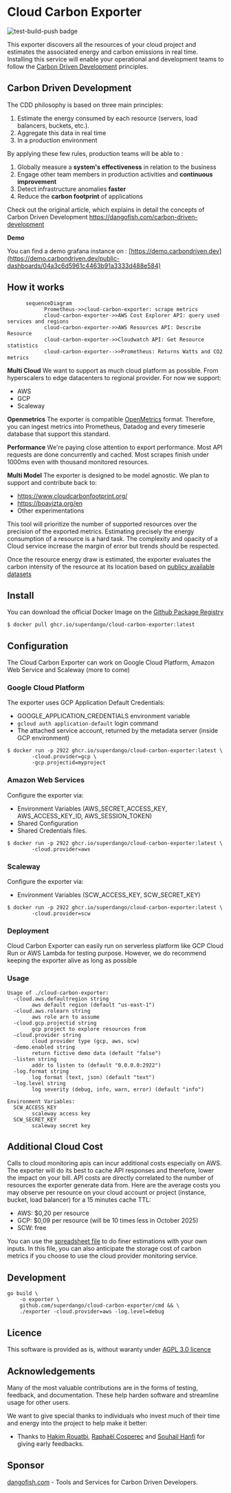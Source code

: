 # Cloud Carbon Exporter

![test-build-push badge](https://github.com/superdango/cloud-carbon-exporter/actions/workflows/test-build-push.yaml/badge.svg)

This exporter discovers all the resources of your cloud project and estimates the associated energy and carbon emissions in real time. Installing this service will enable your operational and development teams to follow the [Carbon Driven Development](#) principles.

## Carbon Driven Development

The CDD philosophy is based on three main principles:

1. Estimate the energy consumed by each resource (servers, load balancers, buckets, etc.).
2. Aggregate this data in real time
3. In a production environment

By applying these few rules, production teams will be able to :

1. Globally measure a **system's effectiveness** in relation to the business
2. Engage other team members in production activities and **continuous improvement**
3. Detect infrastructure anomalies **faster**
4. Reduce the **carbon footprint** of applications

Check out the original article, which explains in detail the concepts of Carbon Driven Development
https://dangofish.com/carbon-driven-development

**Demo**

You can find a demo grafana instance on : [https://demo.carbondriven.dev](https://demo.carbondriven.dev/public-dashboards/04a3c6d5961c4463b91a3333d488e584)

## How it works

```mermaid
      sequenceDiagram
            Prometheus->>cloud-carbon-exporter: scrape metrics
            cloud-carbon-exporter->>AWS Cost Explorer API: query used services and regions
            cloud-carbon-exporter->>AWS Resources API: Describe Resource
            cloud-carbon-exporter->>Cloudwatch API: Get Resource statistics
            cloud-carbon-exporter-->>Prometheus: Returns Watts and CO2 metrics
```
**Multi Cloud**
We want to support as much cloud platform as possible. From hyperscalers to edge datacenters to regional provider. For now we support:
* AWS
* GCP
* Scaleway

**Openmetrics**
The exporter is compatible [OpenMetrics](https://prometheus.io/docs/specs/om/open_metrics_spec/) format. Therefore, you can ingest metrics into Prometheus, Datadog and every timeserie database that support this standard.

**Performance**
We're paying close attention to export performance. Most API requests are done concurrently and cached. Most scrapes finish under 1000ms even with thousand monitored resources.

**Multi Model**
The exporter is designed to be model agnostic. We plan to support and contribute back to:

* https://www.cloudcarbonfootprint.org/
* https://boavizta.org/en
* Other experimentations

This tool will prioritize the number of supported resources over the precision of the exported metrics. Estimating precisely the energy consumption of a resource is a hard task. The complexity and opacity of a Cloud service increase the margin of error but trends should be respected.

Once the resource energy draw is estimated, the exporter evaluates the carbon intensity of the resource at its location based on [publicy available datasets](https://github.com/GoogleCloudPlatform/region-carbon-info)

## Install

You can download the official Docker Image on the [Github Package Registry](https://github.com/superdango/cloud-carbon-exporter/pkgs/container/cloud-carbon-exporter)

```
$ docker pull ghcr.io/superdango/cloud-carbon-exporter:latest
```

## Configuration

The Cloud Carbon Exporter can work on Google Cloud Platform, Amazon Web Service and Scaleway (more to come)

### Google Cloud Platform

The exporter uses GCP Application Default Credentials:

- GOOGLE_APPLICATION_CREDENTIALS environment variable
- `gcloud auth application-default` login command
- The attached service account, returned by the metadata server (inside GCP environment)

```
$ docker run -p 2922 ghcr.io/superdango/cloud-carbon-exporter:latest \
        -cloud.provider=gcp \
        -gcp.projectid=myproject
```

### Amazon Web Services

Configure the exporter via:

- Environment Variables (AWS_SECRET_ACCESS_KEY, AWS_ACCESS_KEY_ID, AWS_SESSION_TOKEN)
- Shared Configuration
- Shared Credentials files.

```
$ docker run -p 2922 ghcr.io/superdango/cloud-carbon-exporter:latest \
        -cloud.provider=aws
```

### Scaleway

Configure the exporter via:

- Environment Variables (SCW_ACCESS_KEY, SCW_SECRET_KEY)

```
$ docker run -p 2922 ghcr.io/superdango/cloud-carbon-exporter:latest \
        -cloud.provider=scw
```

### Deployment

Cloud Carbon Exporter can easily run on serverless platform like GCP Cloud Run or AWS Lambda for testing purpose. However, we do recommend keeping the exporter alive as long as possible 

### Usage

```
Usage of ./cloud-carbon-exporter:
  -cloud.aws.defaultregion string
        aws default region (default "us-east-1")
  -cloud.aws.rolearn string
        aws role arn to assume
  -cloud.gcp.projectid string
        gcp project to explore resources from
  -cloud.provider string
        cloud provider type (gcp, aws, scw)
  -demo.enabled string
        return fictive demo data (default "false")
  -listen string
        addr to listen to (default "0.0.0.0:2922")
  -log.format string
        log format (text, json) (default "text")
  -log.level string
        log severity (debug, info, warn, error) (default "info")

Environment Variables:
  SCW_ACCESS_KEY
        scaleway access key
  SCW_SECRET_KEY
        scaleway secret key
```

## Additional Cloud Cost

Calls to cloud monitoring apis can incur additional costs especially on AWS. The exporter will do its best
to cache API responses and therefore, lower the impact on your bill. API costs are directly correlated to the number of
resources the exporter generate data from. Here are the average costs you may observe per resource on your cloud account
or project (instance, bucket, load balancer) for a 15 minutes cache TTL:

- AWS: $0,20 per resource
- GCP: $0,09 per resource (will be 10 times less in October 2025)
- SCW: free

You can use the [spreadsheet file](docs/cloud-carbon-exporter-costs-estimation.xlsx) to do finer estimations with your own inputs.
In this file, you can also anticipate the storage cost of carbon metrics if you choose to use the cloud provider monitoring service.

## Development

    go build \
        -o exporter \
        github.com/superdango/cloud-carbon-exporter/cmd && \
        ./exporter -cloud.provider=aws -log.level=debug

## Licence

This software is provided as is, without waranty under [AGPL 3.0 licence](https://www.gnu.org/licenses/agpl-3.0.en.html)

## Acknowledgements

Many of the most valuable contributions are in the forms of testing, feedback, and documentation. These help harden software and streamline usage for other users.

We want to give special thanks to individuals who invest much of their time and energy into the project to help make it better:

- Thanks to [Hakim Rouatbi](https://github.com/hakro), [Raphaël Cosperec](https://github.com/rcosperec) and [Souhail Hanfi](https://github.com/hanfi/) for giving early feedbacks.

## Sponsor

[dangofish.com](dangofish.com) - Tools and Services for Carbon Driven Developers.

